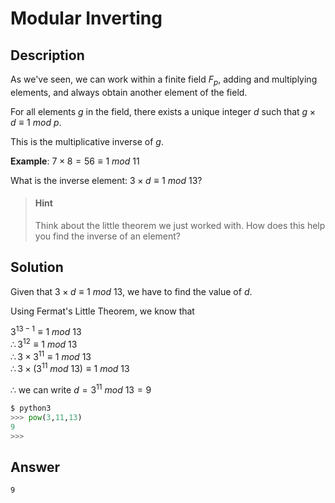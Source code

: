 # Modular Inverting

## Description

As we've seen, we can work within a finite field $F_p$, adding and multiplying elements, and always obtain another element of the field.  

For all elements $g$ in the field, there exists a unique integer $d$ such that $g × d ≡ 1\ mod\ p$.

This is the multiplicative inverse of $g$.  

**Example**: $7 × 8 = 56 ≡ 1\ mod\ 11$  

What is the inverse element: $3 × d ≡ 1\ mod\ 13$?  

> #### Hint
> 
> Think about the little theorem we just worked with. How does this help you find the inverse of an element?

## Solution

Given that $3 × d ≡ 1\ mod\ 13$, we have to find the value of $d$.

Using Fermat's Little Theorem, we know that 

$3^{13-1} \equiv 1 \ mod\ 13$<br>
$\therefore 3^{12}\equiv1\ mod\ 13$<br>
$\therefore3×3^{11}\equiv1\ mod\ 13$<br>
$\therefore3×(3^{11}\ mod\ 13) \equiv1\ mod\ 13$

$\therefore$ we can write $d = 3^{11}\ mod\ 13 = 9$

```python
$ python3
>>> pow(3,11,13)
9
>>>
```



## Answer

`9`
